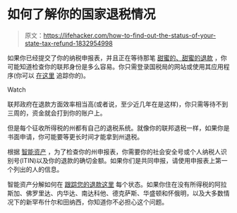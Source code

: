 # 如何了解你的国家退税情况

> 原文：<https://lifehacker.com/how-to-find-out-the-status-of-your-state-tax-refund-1832954998>

如果你已经提交了你的纳税申报表，并且正在等待那笔 [甜蜜的、甜蜜的退款](https://twocents.lifehacker.com/what-to-do-with-your-tax-refund-1822515530) ，你可能知道检查你的联邦身份是多么容易。你只需登录国税局的网站或使用其应用程序(你可以 [在这里](https://sa.www4.irs.gov/irfof/lang/en/irfofgetstatus.jsp) 追踪你的)。

Watch

联邦政府在退款方面效率相当高(或者说，至少近几年在是这样)，你只需等待不到三周的，资金就会打到你的账户上。

但是每个征收所得税的州都有自己的退税系统。就像你的联邦退税一样，如果你是书面申请，你可能要等更长时间才能拿到州退税。

根据 [智能资产](https://smartasset.com/taxes/wheres-my-state-tax-refund) ，为了检查你的州申报表，你需要你的社会安全号或个人纳税人识别号(ITIN)以及你的退款的确切金额。如果你们是共同申报，请使用申报表上第一个列出的人的信息。

智能资产分解如何在 [跟踪您的退款这里](https://smartasset.com/taxes/wheres-my-state-tax-refund) 每个状态。如果你住在没有所得税的阿拉斯加、佛罗里达、内华达、南达科他、德克萨斯、华盛顿和怀俄明，以及大多数情况下的新罕布什尔和田纳西，你知道你不必担心这个问题。